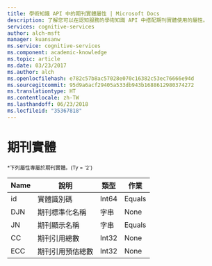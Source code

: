 ```yaml
---
title: 學術知識 API 中的期刊實體屬性 | Microsoft Docs
description: 了解您可以在認知服務的學術知識 API 中搭配期刊實體使用的屬性。
services: cognitive-services
author: alch-msft
manager: kuansanw
ms.service: cognitive-services
ms.component: academic-knowledge
ms.topic: article
ms.date: 03/23/2017
ms.author: alch
ms.openlocfilehash: e782c57b8ac57028e070c16382c53ec76666e94d
ms.sourcegitcommit: 95d9a6acf29405a533db943b1688612980374272
ms.translationtype: HT
ms.contentlocale: zh-TW
ms.lasthandoff: 06/23/2018
ms.locfileid: "35367818"
---
```

# <a name="journal-entity"></a>期刊實體

<sub> *下列屬性專屬於期刊實體。(Ty = '2') </sub>

Name    |說明                            |類型       | 作業
------- | ------------------------------------- | --------- | ----------------------------
id      |實體識別碼                              |Int64      |Equals
DJN     |期刊標準化名稱                |字串     |None
JN      |期刊顯示名稱                   |字串     |Equals
CC      |期刊引用總數           |Int32      |None  
ECC     |期刊引用預估總數 |Int32      |None